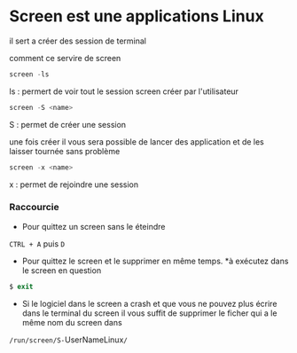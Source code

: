 # Screen est une applications Linux

il sert a créer des session de terminal

comment ce servire de screen

```powershell
screen -ls
```
ls : permert de voir tout le session screen créer par l'utilisateur

```powershell
screen -S <name>
```
S : permet de créer une session

une fois créer il vous sera possible de lancer des application et de les laisser tournée sans problème

```powershell
screen -x <name>
```
x : permet de rejoindre une session


### Raccourcie

- Pour quittez un screen sans le éteindre

``CTRL + A`` puis ``D``

- Pour quittez le screen et le supprimer en même temps.
*à exécutez dans le screen en question
```powershell
$ exit
```

- Si le logiciel dans le screen a crash et que vous ne pouvez plus écrire dans le terminal du screen il vous suffit de supprimer le ficher qui a le même nom du screen dans 

``/run/screen/S-``UserNameLinux``/``

